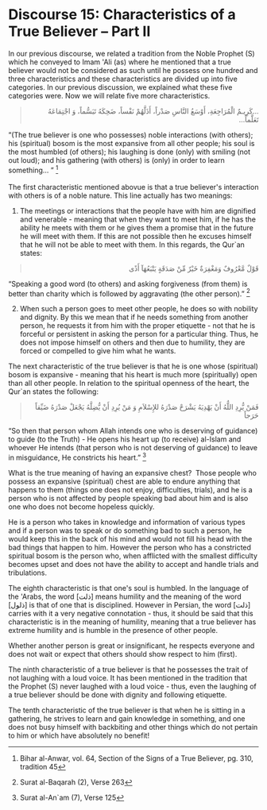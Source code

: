 Discourse 15: Characteristics of a True Believer – Part II
==========================================================

In our previous discourse, we related a tradition from the Noble Prophet
(S) which he conveyed to Imam 'Ali (as) where he mentioned that a true
believer would not be considered as such until he possess one hundred
and three characteristics and these characteristics are divided up into
five categories. In our previous discussion, we explained what these
five categories were. Now we will relate five more characteristics.

<blockquote dir="rtl">
  <p>
…كَرِيـمٌ الْمُرَاجِعَةِ، أَوْسَعُ النَّاسِ صَدْراً، أَذَلَّهُمْ
نَفْساً، ضَحِكَهُ تَبَسُّماً، وَ اجْتِمَاعَهُ تَعَلَّماً…
  </p>
</blockquote>

”(The true believer is one who possesses) noble interactions (with
others); his (spiritual) bosom is the most expansive from all other
people; his soul is the most humbled (of others); his laughing is done
(only) with smiling (not out loud); and his gathering (with others) is
(only) in order to learn something… ” [^1]  
    
 The first characteristic mentioned abovue is that a true believer's
interaction with others is of a noble nature. This line actually has two
meanings:

1. The meetings or interactions that the people have with him are
dignified and venerable - meaning that when they want to meet him, if he
has the ability he meets with them or he gives them a promise that in
the future he will meet with them. If this are not possible then he
excuses himself that he will not be able to meet with them. In this
regards, the Qur\`an states:

<blockquote dir="rtl">
  <p>
قَوْلٌ مَّعْرُوفٌ وَمَغْفِرَةٌ خَيْرٌ مِّنْ صَدَقَةٍ يَتْبَعُهَآ أَذًى
  </p>
</blockquote>

“Speaking a good word (to others) and asking forgiveness (from them) is
better than charity which is followed by aggravating (the other
person).” [^2]

2. When such a person goes to meet other people, he does so with
nobility and dignity. By this we mean that if he needs something from
another person, he requests it from him with the proper etiquette - not
that he is forceful or persistent in asking the person for a particular
thing. Thus, he does not impose himself on others and then due to
humility, they are forced or compelled to give him what he wants.

The next characteristic of the true believer is that he is one whose
(spiritual) bosom is expansive - meaning that his heart is much more
(spiritually) open than all other people. In relation to the spiritual
openness of the heart, the Qur\`an states the following:

<blockquote dir="rtl">
  <p>
فَمَنْ يُّرِدِ اللٌّهُ أَنْ يَهْدِيَهُ يَشْرَحْ صَدْرَهُ للإِسْلاَمِ
وَ مَنْ يُرِدِ أَنْ يُّضِلَّهُ يَجْعَلْ صَدْرَهُ ضَيِّقاً حَرَجاً
  </p>
</blockquote>

“So then that person whom Allah intends one who is deserving of
guidance) to guide (to the Truth) - He opens his heart up (to receive)
al-Islam and whoever He intends (that person who is not deserving of
guidance) to leave in misguidance, He constricts his heart.” [^3]

What is the true meaning of having an expansive chest?  Those people who
possess an expansive (spiritual) chest are able to endure anything that
happens to them (things one does not enjoy, difficulties, trials), and
he is a person who is not affected by people speaking bad about him and
is also one who does not become hopeless quickly.

He is a person who takes in knowledge and information of various types
and if a person was to speak or do something bad to such a person, he
would keep this in the back of his mind and would not fill his head with
the bad things that happen to him. However the person who has a
constricted spiritual bosom is the person who, when afflicted with the
smallest difficulty becomes upset and does not have the ability to
accept and handle trials and tribulations.

The eighth characteristic is that one's soul is humbled. In the language
of the 'Arabs, the word [ذلت] means humility and the meaning of the word
[ذلول] is that of one that is disciplined. However in Persian, the word
[ذلت] carries with it a very negative connotation - thus, it should be
said that this characteristic is in the meaning of humility, meaning
that a true believer has extreme humility and is humble in the presence
of other people.

Whether another person is great or insignificant, he respects everyone
and does not wait or expect that others should show respect to him
(first).

The ninth characteristic of a true believer is that he possesses the
trait of not laughing with a loud voice. It has been mentioned in the
tradition that the Prophet (S) never laughed with a loud voice - thus,
even the laughing of a true believer should be done with dignity and
following etiquette.

The tenth characteristic of the true believer is that when he is sitting
in a gathering, he strives to learn and gain knowledge in something, and
one does not busy himself with backbiting and other things which do not
pertain to him or which have absolutely no benefit!

[^1]: Bihar al-Anwar, vol. 64, Section of the Signs of a True Believer,
pg. 310, tradition 45

[^2]: Surat al-Baqarah (2), Verse 263

[^3]: Surat al-An\`am (7), Verse 125


